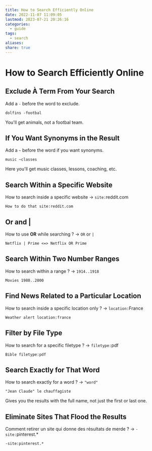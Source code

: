 ```yaml
---
title: How to Search Efficiently Online
date: 2022-11-07 11:09:05
lastmod: 2023-07-21 20:26:16
categories:
  - guide
tags:
  - search
aliases: 
share: true
---
```


# How to Search Efficiently Online

## Exclude À Term From Your Search

Add a `-` before the word to exclude.

```
dolfins -footbal
```

You'll get animals, not a footbal team.

## If You Want Synonyms in the Result

Add a `~` before the word if you want synonyms.

```
music ~classes
```

Here you'll get music classes, lessons, coaching, etc.

## Search Within a Specific Website

How to search inside a specific website → `site:`reddit.com

```
How to do that site:reddit.com
```

## Or and |

How to use **OR** while searching ? → `OR` or `|`

```
Netflix | Prime <=> Netflix OR Prime
```

## Search Within Two Number Ranges

How to search within a range ? → `1914..1918`

```
Movies 1980..2000
```

## Find News Related to a Particular Location

How to search inside a specific location only ? → `location:`France

```
Weather alert location:france
```

## Filter by File Type

How to search for a specific filetype ? → `filetype:`pdf

```
Bible filetype:pdf
```

## Search Exactly for That Word

How to search exactly for a word ? → `"word"`

```
"Jean Claude" le chauffagiste
```

Gives you the results with the full name, not just the first or last one.

## Eliminate Sites That Flood the Results

Comment retirer un site qui donne des résultats de merde ? → `-site:`pinterest.*

```
-site:pinterest.*
```
